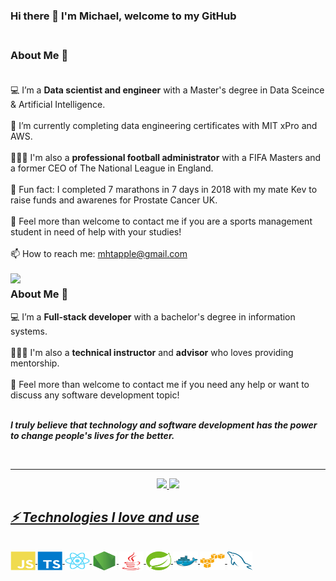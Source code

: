 ### Hi there 👋 I'm Michael, welcome to my GitHub </br> </br>

### About Me 🚀 </br> </br> 
💻 I’m a **Data scientist and engineer** with a Master's degree in Data Sceince & Artificial Intelligence. </br> </br>
🔭 I’m currently completing data engineering certificates with MIT xPro and AWS. </br> </br>
👨🏼‍💻 I'm also a **professional football administrator** with a FIFA Masters and a former CEO of The National League in England. </br></br>
👯 Fun fact: I completed 7 marathons in 7 days in 2018 with my mate Kev to raise funds and awarenes for Prostate Cancer UK. </br> </br>
💬 Feel more than welcome to contact me if you are a sports management student in need of help with your studies! </br></br>
📫 How to reach me: mhtapple@gmail.com </br> </br>
<a href="https://www.linkedin.com/in/michaelhtattersall/">
  <img align="left" width="24px" src="https://cdn.jsdelivr.net/npm/simple-icons@v3/icons/linkedin.svg"  />
</a> 




### About Me 🚀
💻 I’m a **Full-stack developer** with a bachelor's degree in information systems. </br> </br>
👨🏼‍💻 I'm also a **technical instructor** and **advisor** who loves providing mentorship. </br></br>
💬 Feel more than welcome to contact me if you need any help or want to discuss any software development topic! </br></br>
   
 <b><i>I truly believe that technology and software development has the power to change people's lives for the better. 
    
<br/>
<hr />

<div align="center">
  <a href="https://github.com/MuriloMarquesSantos">
  <img height="180em" src="https://github-readme-stats.vercel.app/api?username=MuriloMarquesSantos&show_icons=true&theme=gradient&include_all_commits=true&count_private=true"/>
  <img height="180em" src="https://github-readme-stats.vercel.app/api/top-langs/?username=MuriloMarquesSantos&layout=compact&langs_count=7&theme=gradient"/>
</div>

## ⚡ Technologies I love and use
  
<div style="display: inline_block"><br>
  <img align="center" alt="js" height="30" width="40" src="https://raw.githubusercontent.com/devicons/devicon/master/icons/javascript/javascript-plain.svg">
  <img align="center" alt="ts" height="30" width="40" src="https://raw.githubusercontent.com/devicons/devicon/master/icons/typescript/typescript-plain.svg">
  <img align="center" alt="react" height="30" width="40" src="https://raw.githubusercontent.com/devicons/devicon/master/icons/react/react-original.svg">
  <img align="center" alt="Node" height="30" width="40" src="https://raw.githubusercontent.com/devicons/devicon/master/icons/nodejs/nodejs-original.svg">
  <img align="center" alt="Java" height="30" width="40" src="https://raw.githubusercontent.com/devicons/devicon/master/icons/java/java-plain.svg">
  <img align="center" alt="Spring" height="30" width="40" src="https://raw.githubusercontent.com/devicons/devicon/master/icons/spring/spring-original.svg">
  <img align="center" alt="Docker" height="30" width="40" src="https://raw.githubusercontent.com/devicons/devicon/master/icons/docker/docker-original.svg">
  <img align="center" alt="AWS" height="30" width="40" src="https://raw.githubusercontent.com/devicons/devicon/master/icons/amazonwebservices/amazonwebservices-original.svg">
  <img align="center" alt="MySQL" height="30" width="40" src="https://raw.githubusercontent.com/devicons/devicon/master/icons/mysql/mysql-original.svg">
                                                              
</div>
